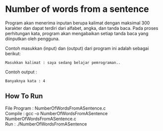 # Number of words from a sentence
Program akan menerima inputan berupa kalimat dengan maksimal 300 karakter dan dapat terdiri dari alfabet, angka, dan tanda baca. Pada proses perhitungan kata, program akan mengabaikan setiap tanda baca yang diinputkan oleh pengguna.

Contoh masukkan (input) dan (output) dari program ini adalah sebagai berikut:
```
Masukkan kalimat : saya sedang belajar pemrograman..
```
Contoh output : 
```
Banyaknya kata : 4
```

## How To Run
File Program : NumberOfWordsFromASentence.c </br>
Compile : gcc -o NumberOfWordsFromASentence NumberOfWordsFromASentence.c </br>
Run : ./NumberOfWordsFromASentence </br>
